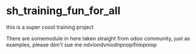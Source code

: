 # sh_training_fun_for_all
this is a super coool training project 

There are somemodule in here taken straight from odoo community, just as examples, please don't sue me
ndviondvniodnpnopifniopniop
